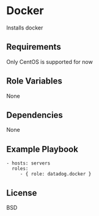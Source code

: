 Docker
=========

Installs docker

Requirements
------------

Only CentOS is supported for now

Role Variables
--------------

None

Dependencies
------------

None

Example Playbook
----------------

    - hosts: servers
      roles:
         - { role: datadog.docker }

License
-------

BSD
